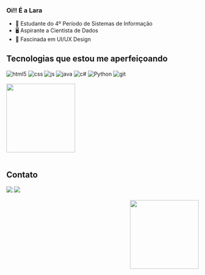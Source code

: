 ### Oi!! É a Lara
- 📖 Estudante do 4º Período de Sistemas de Informação 
- 🖥️ Aspirante a Cientista de Dados
- 📀 Fascinada em UI/UX Design 
  
 ## Tecnologias que estou me aperfeiçoando
<div style="display: inline_block">
  <img align="center" alt="html5" src="https://img.shields.io/badge/HTML5-E34F26?style=for-the-badge&logo=html5&logoColor=white" />
  <img align="center" alt="css" src="https://img.shields.io/badge/CSS3-1572B6?style=for-the-badge&logo=css3&logoColor=white" />
  <img align="center" alt="js" src="https://img.shields.io/badge/JavaScript-F7DF1E?style=for-the-badge&logo=javascript&logoColor=black" />
  <img align="center" alt="java" src="https://img.shields.io/badge/Java-ED8B00?style=for-the-badge&logo=openjdk&logoColor=white" />
  <img align="center" alt="c#" src="https://img.shields.io/badge/C%23-239120?style=for-the-badge&logo=c-sharp&logoColor=white" />
  <img align="center" alt="Python" src="https://img.shields.io/badge/Python-3776AB?style=for-the-badge&logo=python&logoColor=white" />
  <img align="center" alt="git" src="https://img.shields.io/badge/GIT-E44C30?style=for-the-badge&logo=git&logoColor=white" />
</div><br/>
<div align="left">
      <img height="180em" src="https://github-readme-stats.vercel.app/api?username=LaraAlexLopes&show_icons=true&theme=dark&count_private=true">
</div><br>

## Contato

<div> 
  <a href = "laraalexandralopes919@gmail.com"><img src="https://img.shields.io/badge/-Gmail-%23333?style=for-the-badge&logo=gmail&logoColor=white" target="_blank"></a>
  <a href="https://www.linkedin.com/in/lara-lopes-a41571257/" target="_blank"><img src="https://img.shields.io/badge/-LinkedIn-%230077B5?style=for-the-badge&logo=linkedin&logoColor=white" target="_blank"></a> 
</div><br>
  <div> 
    <div align="right">
      <img  height="180em" src="https://i.pinimg.com/originals/58/40/61/584061b0677637d5586dbfb5d322dd14.gif">
    </div>
</div>

